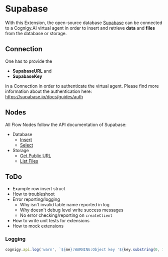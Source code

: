 ﻿# Supabase

With this Extension, the open-source database [Supabase](https://supabase.io/) can be connected to a Cognigy.AI virtual agent in order to insert and retrieve **data** and **files** from the database or storage.

## Connection

One has to provide the

- **SupabaseURL** and
- **SupabaseKey**

in a Connection in order to authenticate the virtual agent. Please find more information about the authentication here: https://supabase.io/docs/guides/auth

## Nodes

All Flow Nodes follow the API documentation of Supabase:

- Database
    - [Insert](https://supabase.io/docs/reference/javascript/insert)
    - [Select](https://supabase.io/docs/reference/javascript/select)
- Storage
    - [Get Public URL](https://supabase.io/docs/reference/javascript/storage-from-getpublicurl)
    - [List Files](https://supabase.io/docs/reference/javascript/storage-from-list)

## ToDo

- Example row insert struct
- How to troubleshoot
- Error reporting/logging
  - Why isn't invalid table name reported in log
  - Why doesn't debug level write success messages
  - No error checking/reporting on `createClient`
- How to write unit tests for extensions
- How to mock extensions

### Logging

```js
cognigy.api.log('warn', `${me}:WARNING:Object key '${key.substring(0, 10)} ...' starts with root/relative path - These are not meaningful nor recommended for S3 keys`);
```
